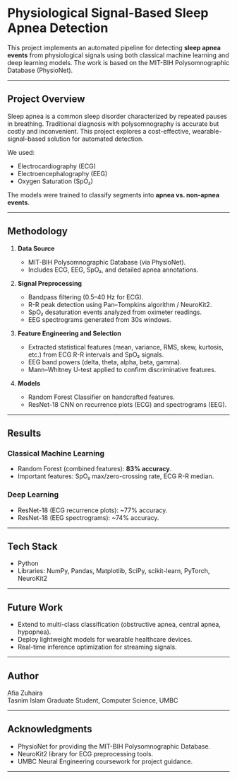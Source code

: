 # Physiological Signal-Based Sleep Apnea Detection

This project implements an automated pipeline for detecting **sleep apnea events** from physiological signals using both classical machine learning and deep learning models. The work is based on the MIT-BIH Polysomnographic Database (PhysioNet).

---

## Project Overview
Sleep apnea is a common sleep disorder characterized by repeated pauses in breathing. Traditional diagnosis with polysomnography is accurate but costly and inconvenient. This project explores a cost-effective, wearable-signal–based solution for automated detection.

We used:
- Electrocardiography (ECG)
- Electroencephalography (EEG)
- Oxygen Saturation (SpO₂)

The models were trained to classify segments into **apnea vs. non-apnea events**.

---

## Methodology

1. **Data Source**  
   - MIT-BIH Polysomnographic Database (via PhysioNet).  
   - Includes ECG, EEG, SpO₂, and detailed apnea annotations.  

2. **Signal Preprocessing**  
   - Bandpass filtering (0.5–40 Hz for ECG).  
   - R-R peak detection using Pan–Tompkins algorithm / NeuroKit2.  
   - SpO₂ desaturation events analyzed from oximeter readings.  
   - EEG spectrograms generated from 30s windows.  

3. **Feature Engineering and Selection**  
   - Extracted statistical features (mean, variance, RMS, skew, kurtosis, etc.) from ECG R-R intervals and SpO₂ signals.  
   - EEG band powers (delta, theta, alpha, beta, gamma).  
   - Mann–Whitney U-test applied to confirm discriminative features.  

4. **Models**  
   - Random Forest Classifier on handcrafted features.  
   - ResNet-18 CNN on recurrence plots (ECG) and spectrograms (EEG).  

---

## Results

### Classical Machine Learning
- Random Forest (combined features): **83% accuracy**.  
- Important features: SpO₂ max/zero-crossing rate, ECG R-R median.

### Deep Learning
- ResNet-18 (ECG recurrence plots): ~77% accuracy.  
- ResNet-18 (EEG spectrograms): ~74% accuracy.  

---

## Tech Stack
- Python  
- Libraries: NumPy, Pandas, Matplotlib, SciPy, scikit-learn, PyTorch, NeuroKit2  

---

## Future Work
- Extend to multi-class classification (obstructive apnea, central apnea, hypopnea).  
- Deploy lightweight models for wearable healthcare devices.  
- Real-time inference optimization for streaming signals.  

---

## Author
Afia Zuhaira  
Tasnim Islam
Graduate Student, Computer Science, UMBC  

---

## Acknowledgments
- PhysioNet for providing the MIT-BIH Polysomnographic Database.  
- NeuroKit2 library for ECG preprocessing tools.  
- UMBC Neural Engineering coursework for project guidance.  

---


